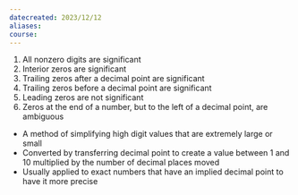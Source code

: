 ```yaml
---
datecreated: 2023/12/12
aliases: 
course:
---
```

1. All nonzero digits are significant  
2. Interior zeros are significant  
3. Trailing zeros after a decimal point are significant  
4. Trailing zeros before a decimal point are significant  
5. Leading zeros are not significant  
6. Zeros at the end of a number, but to the left of a decimal point, are ambiguous  

- A method of simplifying high digit values that are extremely large or small
- Converted by transferring decimal point to create a value between 1 and 10 multiplied by the number of decimal places moved
- Usually applied to exact numbers that have an implied decimal point to have it more precise